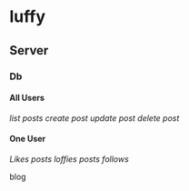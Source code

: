 # luffy

## Server

### Db

#### All Users

*list posts*
*create post*
*update post*
*delete post*

#### One User

*Likes posts*
*loffies posts*
*follows*

blog
